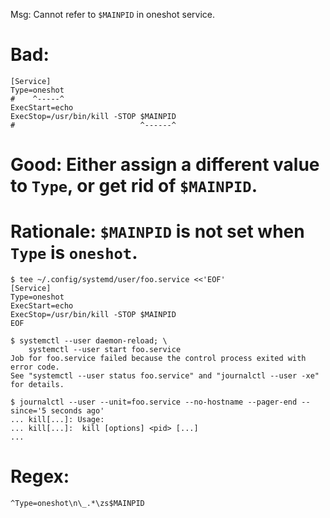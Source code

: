 Msg: Cannot refer to `$MAINPID` in oneshot service.

# Bad:

    [Service]
    Type=oneshot
    #    ^-----^
    ExecStart=echo
    ExecStop=/usr/bin/kill -STOP $MAINPID
    #                            ^------^

# Good: Either assign a different value to `Type`, or get rid of `$MAINPID`.

# Rationale: `$MAINPID` is not set when `Type` is `oneshot`.

    $ tee ~/.config/systemd/user/foo.service <<'EOF'
    [Service]
    Type=oneshot
    ExecStart=echo
    ExecStop=/usr/bin/kill -STOP $MAINPID
    EOF

    $ systemctl --user daemon-reload; \
        systemctl --user start foo.service
    Job for foo.service failed because the control process exited with error code.
    See "systemctl --user status foo.service" and "journalctl --user -xe" for details.

    $ journalctl --user --unit=foo.service --no-hostname --pager-end --since='5 seconds ago'
    ... kill[...]: Usage:
    ... kill[...]:  kill [options] <pid> [...]
    ...

# Regex:

    ^Type=oneshot\n\_.*\zs$MAINPID
